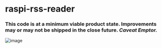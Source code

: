 # raspi-rss-reader

### This code is at a minimum viable product state. Improvements may or may not be shipped in the close future. *Caveat Emptor.*


![image](https://imgur.com/I7RAxcH.gif)
